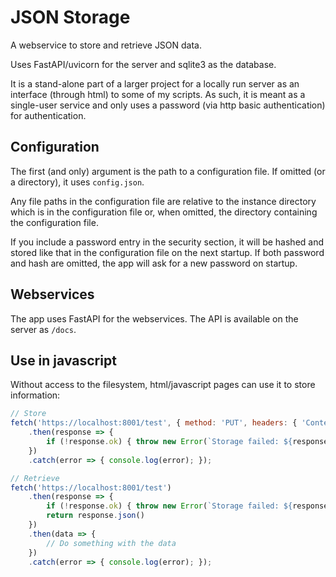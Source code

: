 # JSON Storage

A webservice to store and retrieve JSON data.

Uses FastAPI/uvicorn for the server and sqlite3 as the database.

It is a stand-alone part of a larger project for a locally run server as an
interface (through html) to some of my scripts. As such, it is meant as a
single-user service and only uses a password (via http basic authentication)
for authentication.

## Configuration

The first (and only) argument is the path to a configuration file. If omitted
(or a directory), it uses `config.json`.

Any file paths in the configuration file are relative to the instance directory
which is in the configuration file or, when omitted, the directory
containing the configuration file.

If you include a password entry in the security section, it will be hashed and
stored like that in the configuration file on the next startup.
If both password and hash are omitted, the app will ask for a new password on
startup.

## Webservices

The app uses FastAPI for the webservices. The API is available on the server
as `/docs`.

## Use in javascript

Without access to the filesystem, html/javascript pages can use it to store
information:

```javascript
// Store
fetch('https://localhost:8001/test', { method: 'PUT', headers: { 'Content-Type': 'application/json' }, body: JSON.stringify(data) })
	.then(response => {
		if (!response.ok) { throw new Error(`Storage failed: ${response.status} - ${response.statusText}`); }
	})
	.catch(error => { console.log(error); });

// Retrieve
fetch('https://localhost:8001/test')
	.then(response => {
		if (!response.ok) { throw new Error(`Storage failed: ${response.status} - ${response.statusText}`); }
		return response.json()
	})
	.then(data => {
		// Do something with the data
	})
	.catch(error => { console.log(error); });
```
